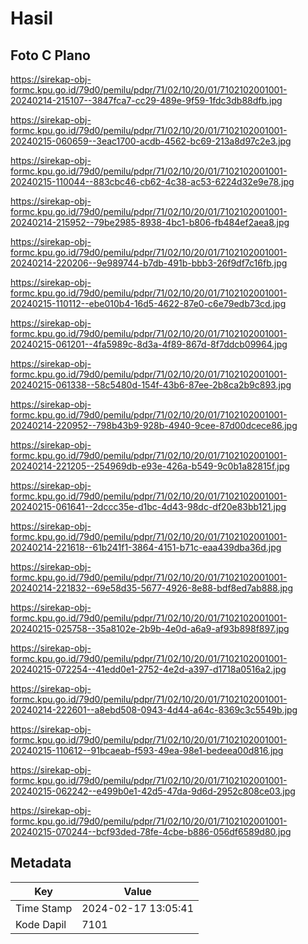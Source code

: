 # Hasil

## Foto C Plano

https://sirekap-obj-formc.kpu.go.id/79d0/pemilu/pdpr/71/02/10/20/01/7102102001001-20240214-215107--3847fca7-cc29-489e-9f59-1fdc3db88dfb.jpg

https://sirekap-obj-formc.kpu.go.id/79d0/pemilu/pdpr/71/02/10/20/01/7102102001001-20240215-060659--3eac1700-acdb-4562-bc69-213a8d97c2e3.jpg

https://sirekap-obj-formc.kpu.go.id/79d0/pemilu/pdpr/71/02/10/20/01/7102102001001-20240215-110044--883cbc46-cb62-4c38-ac53-6224d32e9e78.jpg

https://sirekap-obj-formc.kpu.go.id/79d0/pemilu/pdpr/71/02/10/20/01/7102102001001-20240214-215952--79be2985-8938-4bc1-b806-fb484ef2aea8.jpg

https://sirekap-obj-formc.kpu.go.id/79d0/pemilu/pdpr/71/02/10/20/01/7102102001001-20240214-220206--9e989744-b7db-491b-bbb3-26f9df7c16fb.jpg

https://sirekap-obj-formc.kpu.go.id/79d0/pemilu/pdpr/71/02/10/20/01/7102102001001-20240215-110112--ebe010b4-16d5-4622-87e0-c6e79edb73cd.jpg

https://sirekap-obj-formc.kpu.go.id/79d0/pemilu/pdpr/71/02/10/20/01/7102102001001-20240215-061201--4fa5989c-8d3a-4f89-867d-8f7ddcb09964.jpg

https://sirekap-obj-formc.kpu.go.id/79d0/pemilu/pdpr/71/02/10/20/01/7102102001001-20240215-061338--58c5480d-154f-43b6-87ee-2b8ca2b9c893.jpg

https://sirekap-obj-formc.kpu.go.id/79d0/pemilu/pdpr/71/02/10/20/01/7102102001001-20240214-220952--798b43b9-928b-4940-9cee-87d00dcece86.jpg

https://sirekap-obj-formc.kpu.go.id/79d0/pemilu/pdpr/71/02/10/20/01/7102102001001-20240214-221205--254969db-e93e-426a-b549-9c0b1a82815f.jpg

https://sirekap-obj-formc.kpu.go.id/79d0/pemilu/pdpr/71/02/10/20/01/7102102001001-20240215-061641--2dccc35e-d1bc-4d43-98dc-df20e83bb121.jpg

https://sirekap-obj-formc.kpu.go.id/79d0/pemilu/pdpr/71/02/10/20/01/7102102001001-20240214-221618--61b241f1-3864-4151-b71c-eaa439dba36d.jpg

https://sirekap-obj-formc.kpu.go.id/79d0/pemilu/pdpr/71/02/10/20/01/7102102001001-20240214-221832--69e58d35-5677-4926-8e88-bdf8ed7ab888.jpg

https://sirekap-obj-formc.kpu.go.id/79d0/pemilu/pdpr/71/02/10/20/01/7102102001001-20240215-025758--35a8102e-2b9b-4e0d-a6a9-af93b898f897.jpg

https://sirekap-obj-formc.kpu.go.id/79d0/pemilu/pdpr/71/02/10/20/01/7102102001001-20240215-072254--41edd0e1-2752-4e2d-a397-d1718a0516a2.jpg

https://sirekap-obj-formc.kpu.go.id/79d0/pemilu/pdpr/71/02/10/20/01/7102102001001-20240214-222601--a8ebd508-0943-4d44-a64c-8369c3c5549b.jpg

https://sirekap-obj-formc.kpu.go.id/79d0/pemilu/pdpr/71/02/10/20/01/7102102001001-20240215-110612--91bcaeab-f593-49ea-98e1-bedeea00d816.jpg

https://sirekap-obj-formc.kpu.go.id/79d0/pemilu/pdpr/71/02/10/20/01/7102102001001-20240215-062242--e499b0e1-42d5-47da-9d6d-2952c808ce03.jpg

https://sirekap-obj-formc.kpu.go.id/79d0/pemilu/pdpr/71/02/10/20/01/7102102001001-20240215-070244--bcf93ded-78fe-4cbe-b886-056df6589d80.jpg


## Metadata

| Key        | Value               |
| ---------- | ------------------- |
| Time Stamp | 2024-02-17 13:05:41 |
| Kode Dapil | 7101                |



